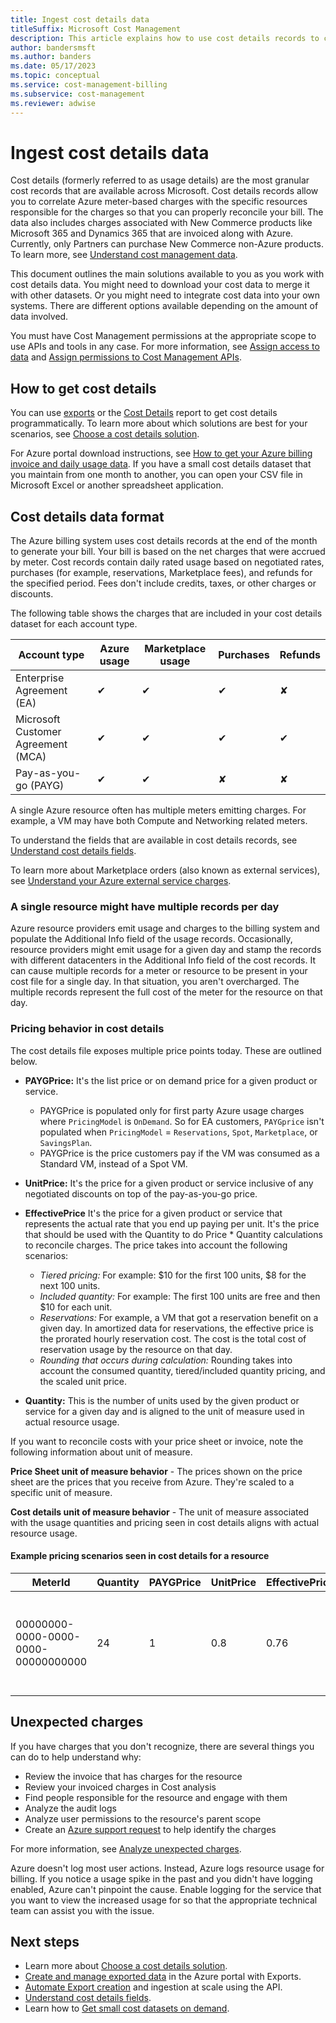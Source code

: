 ```yaml
---
title: Ingest cost details data
titleSuffix: Microsoft Cost Management
description: This article explains how to use cost details records to correlate meter-based charges with the specific resources responsible for the charges so that you can properly reconcile your bill.
author: bandersmsft
ms.author: banders
ms.date: 05/17/2023
ms.topic: conceptual
ms.service: cost-management-billing
ms.subservice: cost-management
ms.reviewer: adwise
---
```


# Ingest cost details data

Cost details (formerly referred to as usage details) are the most granular cost records that are available across Microsoft. Cost details records allow you to correlate Azure meter-based charges with the specific resources responsible for the charges so that you can properly reconcile your bill. The data also includes charges associated with New Commerce products like Microsoft 365 and Dynamics 365 that are invoiced along with Azure. Currently, only Partners can purchase New Commerce non-Azure products. To learn more, see [Understand cost management data](../costs/understand-cost-mgt-data.md).

This document outlines the main solutions available to you as you work with cost details data. You might need to download your cost data to merge it with other datasets. Or you might need to integrate cost data into your own systems. There are different options available depending on the amount of data involved.

You must have Cost Management permissions at the appropriate scope to use APIs and tools in any case. For more information, see [Assign access to data](../costs/assign-access-acm-data.md) and [Assign permissions to Cost Management APIs](cost-management-api-permissions.md).

## How to get cost details

You can use [exports](../costs/tutorial-export-acm-data.md) or the [Cost Details](/rest/api/cost-management/generate-cost-details-report) report to get cost details programmatically. To learn more about which solutions are best for your scenarios, see [Choose a cost details solution](usage-details-best-practices.md).

For Azure portal download instructions, see [How to get your Azure billing invoice and daily usage data](../manage/download-azure-invoice-daily-usage-date.md). If you have a small cost details dataset that you maintain from one month to another, you can open your CSV file in Microsoft Excel or another spreadsheet application.

## Cost details data format

The Azure billing system uses cost details records at the end of the month to generate your bill. Your bill is based on the net charges that were accrued by meter. Cost records contain daily rated usage based on negotiated rates, purchases (for example, reservations, Marketplace fees), and refunds for the specified period. Fees don't include credits, taxes, or other charges or discounts.

The following table shows the charges that are included in your cost details dataset for each account type.

| **Account type** | **Azure usage** | **Marketplace usage** | **Purchases** | **Refunds** |
| --- | --- | --- | --- | --- |
| Enterprise Agreement (EA) | ✔ | ✔ | ✔ | ✘ |
| Microsoft Customer Agreement (MCA) | ✔ | ✔ | ✔ | ✔ |
| Pay-as-you-go (PAYG) | ✔ | ✔ | ✘ | ✘ |

A single Azure resource often has multiple meters emitting charges. For example, a VM may have both Compute and Networking related meters.

To understand the fields that are available in cost details records, see [Understand cost details fields](understand-usage-details-fields.md).

To learn more about Marketplace orders (also known as external services), see [Understand your Azure external service charges](../understand/understand-azure-marketplace-charges.md).

### A single resource might have multiple records per day

Azure resource providers emit usage and charges to the billing system and populate the Additional Info field of the usage records. Occasionally, resource providers might emit usage for a given day and stamp the records with different datacenters in the Additional Info field of the cost records. It can cause multiple records for a meter or resource to be present in your cost file for a single day. In that situation, you aren't overcharged. The multiple records represent the full cost of the meter for the resource on that day.

### Pricing behavior in cost details

The cost details file exposes multiple price points today. These are outlined below.

- **PAYGPrice:** It's the list price or on demand price for a given product or service.
    - PAYGPrice is populated only for first party Azure usage charges where `PricingModel` is `OnDemand`. So for EA customers, `PAYGprice` isn't populated when `PricingModel` = `Reservations`, `Spot`, `Marketplace`, or `SavingsPlan`.
    - PAYGPrice is the price customers pay if the VM was consumed as a Standard VM, instead of a Spot VM.

- **UnitPrice:** It's the price for a given product or service inclusive of any negotiated discounts on top of the pay-as-you-go price.

- **EffectivePrice** It's the price for a given product or service that represents the actual rate that you end up paying per unit. It's the price that should be used with the Quantity to do Price \* Quantity calculations to reconcile charges. The price takes into account the following scenarios:
  - *Tiered pricing:* For example: $10 for the first 100 units, $8 for the next 100 units.
  - *Included quantity:* For example: The first 100 units are free and then $10 for each unit.
  - *Reservations:* For example, a VM that got a reservation benefit on a given day. In amortized data for reservations, the effective price is the prorated hourly reservation cost. The cost is the total cost of reservation usage by the resource on that day.
  - *Rounding that occurs during calculation:* Rounding takes into account the consumed quantity, tiered/included quantity pricing, and the scaled unit price.

- **Quantity:** This is the number of units used by the given product or service for a given day and is aligned to the unit of measure used in actual resource usage.

If you want to reconcile costs with your price sheet or invoice, note the following information about unit of measure.

**Price Sheet unit of measure behavior** - The prices shown on the price sheet are the prices that you receive from Azure. They're scaled to a specific unit of measure. 

**Cost details unit of measure behavior** - The unit of measure associated with the usage quantities and pricing seen in cost details aligns with actual resource usage.

#### Example pricing scenarios seen in cost details for a resource

| **MeterId** | **Quantity** | **PAYGPrice** | **UnitPrice** | **EffectivePrice** | **UnitOfMeasure** | **Notes** |
| --- | --- | --- | --- | --- | --- | --- |
| 00000000-0000-0000-0000-00000000000 | 24 | 1 | 0.8 | 0.76 | 1 hour | Manual calculation of the actual charge: multiply 24 * 0.76 * 1 hour. |

## Unexpected charges

If you have charges that you don't recognize, there are several things you can do to help understand why:

- Review the invoice that has charges for the resource
- Review your invoiced charges in Cost analysis
- Find people responsible for the resource and engage with them
- Analyze the audit logs
- Analyze user permissions to the resource's parent scope
- Create an [Azure support request](https://go.microsoft.com/fwlink/?linkid=2083458) to help identify the charges

For more information, see [Analyze unexpected charges](../understand/analyze-unexpected-charges.md).

Azure doesn't log most user actions. Instead, Azure logs resource usage for billing. If you notice a usage spike in the past and you didn't have logging enabled, Azure can't pinpoint the cause. Enable logging for the service that you want to view the increased usage for so that the appropriate technical team can assist you with the issue.

## Next steps

- Learn more about [Choose a cost details solution](usage-details-best-practices.md).
- [Create and manage exported data](../costs/tutorial-export-acm-data.md) in the Azure portal with Exports.
- [Automate Export creation](../costs/ingest-azure-usage-at-scale.md) and ingestion at scale using the API.
- [Understand cost details fields](understand-usage-details-fields.md).
- Learn how to [Get small cost datasets on demand](get-small-usage-datasets-on-demand.md).
